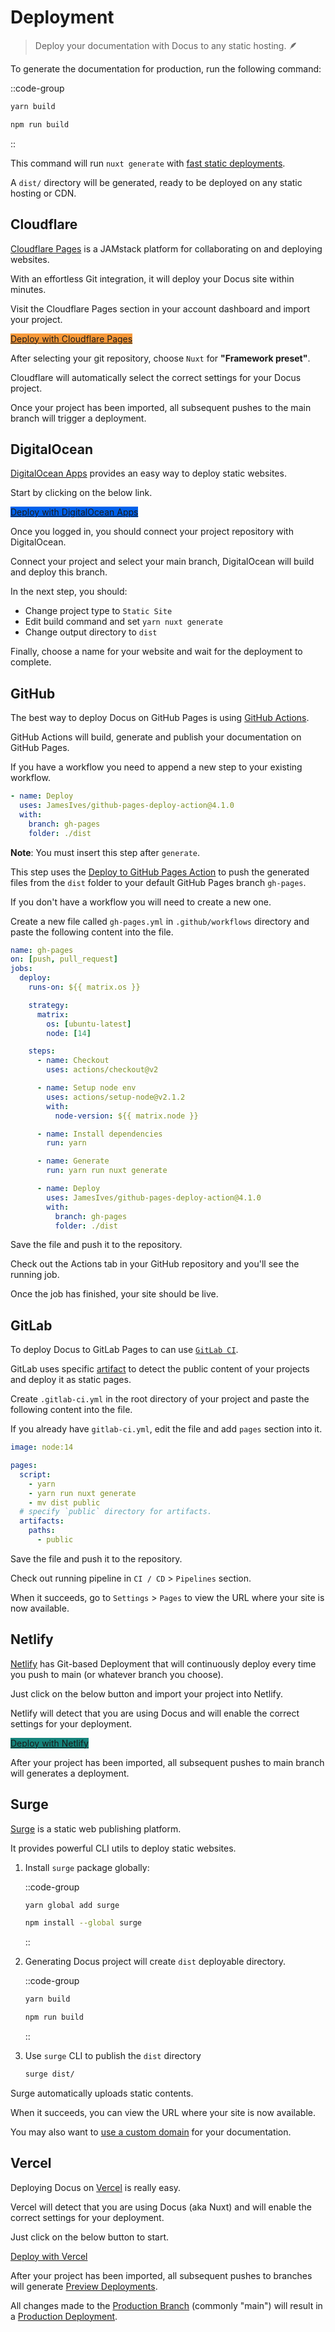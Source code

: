 # Deployment

> Deploy your documentation with Docus to any static hosting. 🪶

To generate the documentation for production, run the following command:

::code-group

  ```bash [Yarn]
  yarn build
  ```

  ```bash [NPM]
  npm run build
  ```

::

This command will run `nuxt generate` with [fast static deployments](https://nuxtjs.org/blog/nuxt-static-improvements#faster-static-deployments).

A `dist/` directory will be generated, ready to be deployed on any static hosting or CDN.

## Cloudflare

[Cloudflare Pages](https://pages.cloudflare.com) is a JAMstack platform for collaborating on and deploying websites.

With an effortless Git integration, it will deploy your Docus site within minutes.

Visit the Cloudflare Pages section in your account dashboard and import your project.

<a href="https://dash.cloudflare.com/?to=/:account/pages" target="_blank" rel="nofollow noopener" class="inline-flex items-center px-3 py-2 my-2 font-medium text-white rounded" style="background-color: #f69839">Deploy with Cloudflare Pages <icon-external-link class="w-4 h-4 ml-2"/></a>

After selecting your git repository, choose `Nuxt` for **"Framework preset"**.

Cloudflare will automatically select the correct settings for your Docus project.

Once your project has been imported, all subsequent pushes to the main branch will trigger a deployment.

## DigitalOcean

[DigitalOcean Apps](https://www.digitalocean.com/products/app-platform/) provides an easy way to deploy static websites.

Start by clicking on the below link.

<a href="https://cloud.digitalocean.com/apps/new" target="_blank" rel="noopener nofollow" class="inline-flex items-center px-3 py-2 my-2 font-medium text-white rounded" style="background-color: #0061eb">Deploy with DigitalOcean Apps <icon-external-link class="w-4 h-4 ml-2"/></a>

Once you logged in, you should connect your project repository with DigitalOcean.

Connect your project and select your main branch, DigitalOcean will build and deploy this branch.

In the next step, you should:

- Change project type to `Static Site`
- Edit build command and set `yarn nuxt generate`
- Change output directory to `dist`

Finally, choose a name for your website and wait for the deployment to complete.

## GitHub

The best way to deploy Docus on GitHub Pages is using [GitHub Actions](https://github.com/features/actions).

GitHub Actions will build, generate and publish your documentation on GitHub Pages.

If you have a workflow you need to append a new step to your existing workflow.  

```yaml
- name: Deploy
  uses: JamesIves/github-pages-deploy-action@4.1.0
  with:
    branch: gh-pages
    folder: ./dist
```

**Note**: You must insert this step after `generate`.

This step uses the [Deploy to GitHub Pages Action](https://github.com/marketplace/actions/deploy-to-github-pages) to push the generated files from the `dist` folder to your default GitHub Pages branch `gh-pages`.

If you don't have a workflow you will need to create a new one.

Create a new file called `gh-pages.yml` in `.github/workflows` directory and paste the following content into the file.

```yaml [.github/workflows/gh-pages.yml]
name: gh-pages
on: [push, pull_request]
jobs:
  deploy:
    runs-on: ${{ matrix.os }}

    strategy:
      matrix:
        os: [ubuntu-latest]
        node: [14]

    steps:
      - name: Checkout
        uses: actions/checkout@v2

      - name: Setup node env
        uses: actions/setup-node@v2.1.2
        with:
          node-version: ${{ matrix.node }}

      - name: Install dependencies
        run: yarn

      - name: Generate
        run: yarn run nuxt generate

      - name: Deploy
        uses: JamesIves/github-pages-deploy-action@4.1.0
        with:
          branch: gh-pages
          folder: ./dist
```

Save the file and push it to the repository.

Check out the Actions tab in your GitHub repository and you'll see the running job.

Once the job has finished, your site should be live.

## GitLab

To deploy Docus to GitLab Pages to can use [`GitLab CI`](https://about.gitlab.com/stages-devops-lifecycle/continuous-integration/).

GitLab uses specific [artifact](https://docs.gitlab.com/ee/ci/pipelines/job_artifacts.html) to detect the public content of your projects and deploy it as static pages.

Create `.gitlab-ci.yml` in the root directory of your project and paste the following content into the file.

If you already have `gitlab-ci.yml`, edit the file and add `pages` section into it.

```yaml [.gitlab-ci.yml]
image: node:14

pages:
  script:
    - yarn
    - yarn run nuxt generate
    - mv dist public
  # specify `public` directory for artifacts.
  artifacts:
    paths:
      - public
```

Save the file and push it to the repository.

Check out running pipeline in `CI / CD` > `Pipelines` section.

When it succeeds, go to `Settings` > `Pages` to view the URL where your site is now available.

## Netlify

[Netlify](https://www.netlify.com) has Git-based Deployment that will continuously deploy every time you push to main (or whatever branch you choose).

Just click on the below button and import your project into Netlify.

Netlify will detect that you are using Docus and will enable the correct settings for your deployment.

<a href="https://app.netlify.com/start" target="_blank" rel="nofollow noopener" class="inline-flex items-center px-3 py-2 my-2 font-medium text-white rounded" style="background-color: #15847C">Deploy with Netlify <icon-external-link class="w-4 h-4 ml-2"/></a>

After your project has been imported, all subsequent pushes to main branch will generates a deployment.

## Surge

[Surge](https://surge.sh) is a static web publishing platform.

It provides powerful CLI utils to deploy static websites.

1. Install `surge` package globally:

    ::code-group

    ```bash [Yarn]
    yarn global add surge
    ```

    ```bash [NPM]
    npm install --global surge
    ```

    ::

2. Generating Docus project will create `dist` deployable directory.

    ::code-group

    ```bash [Yarn]
    yarn build
    ```

    ```bash [NPM]
    npm run build
    ```

    ::

3. Use `surge` CLI to publish the `dist` directory

    ```bash
    surge dist/
    ```

Surge automatically uploads static contents.

When it succeeds, you can view the URL where your site is now available.

You may also want to [use a custom domain](https://surge.sh/help/adding-a-custom-domain) for your documentation.

## Vercel

Deploying Docus on [Vercel](https://vercel.com) is really easy.

Vercel will detect that you are using Docus (aka Nuxt) and will enable the correct settings for your deployment.

Just click on the below button to start.

<a href="https://vercel.com/new" target="_blank" rel="noopener nofollow" class="inline-flex items-center px-3 py-2 my-2 font-medium text-white bg-black rounded">Deploy with Vercel <icon-external-link class="w-4 h-4 ml-2"/></a>

After your project has been imported, all subsequent pushes to branches will generate [Preview Deployments](https://vercel.com/docs/platform/deployments#preview).

All changes made to the [Production Branch](https://vercel.com/docs/git#production-branch) (commonly "main") will result in a [Production Deployment](https://vercel.com/docs/platform/deployments#production).
